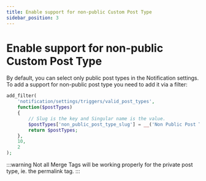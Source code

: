```yaml
---
title: Enable support for non-public Custom Post Type
sidebar_position: 3
---
```


# Enable support for non-public Custom Post Type

By default, you can select only public post types in the Notification settings. To add a support for non-public post type you need to add it via a filter:

```php
add_filter(
    'notification/settings/triggers/valid_post_types',
    function($postTypes)
    {
        // Slug is the key and Singular name is the value.
        $postTypes['non_public_post_type_slug'] = __('Non Public Post Type');
        return $postTypes;
    },
    10,
    2
);
```

:::warning
Not all Merge Tags will be working properly for the private post type, ie. the permalink tag.
:::